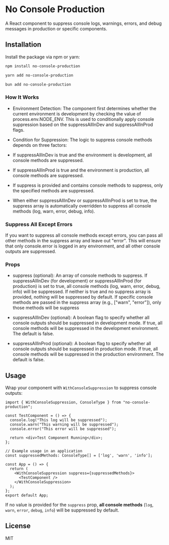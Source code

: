 # No Console Production

A React component to suppress console logs, warnings, errors, and debug messages in production or specific components.

## Installation

Install the package via npm or yarn:

```bash
npm install no-console-production
```

```bash
yarn add no-console-production
```

```bash
bun add no-console-production
```

### How It Works

- Environment Detection: The component first determines whether the current environment is development by checking the value of process.env.NODE_ENV. This is used to conditionally apply console suppression based on the suppressAllInDev and suppressAllInProd flags.

- Condition for Suppression: The logic to suppress console methods depends on three factors:

- If suppressAllInDev is true and the environment is development, all console methods are suppressed.
- If suppressAllInProd is true and the environment is production, all console methods are suppressed.
- If suppress is provided and contains console methods to suppress, only the specified methods are suppressed.
- When either suppressAllInDev or suppressAllInProd is set to true, the suppress array is automatically overridden to suppress all console methods (log, warn, error, debug, info).

### Suppress All Except Errors

If you want to suppress all console methods except errors, you can pass all other methods in the suppress array and leave out "error". This will ensure that only console.error is logged in any environment, and all other console outputs are suppressed.


### Props

- suppress (optional): An array of console methods to suppress. If suppressAllInDev (for development) or suppressAllInProd (for production) is set to true, all console methods (log, warn, error, debug, info) will be suppressed.   If neither is true and no suppress array is provided, nothing will be suppressed by default. If specific console methods are passed in the suppress array (e.g., ["warn", "error"]), only those methods will be suppress

- suppressAllInDev (optional): A boolean flag to specify whether all console outputs should be suppressed in development mode. If true, all console methods will be suppressed in the development environment. The default is false.

- suppressAllInProd (optional): A boolean flag to specify whether all console outputs should be suppressed in production mode. If true, all console methods will be suppressed in the production environment. The default is false.


## Usage


Wrap your component with `WithConsoleSuppression` to suppress console outputs:

```tsx
import { WithConsoleSuppression, ConsoleType } from "no-console-production";

const TestComponent = () => {
  console.log("This log will be suppressed");
  console.warn("This warning will be suppressed");
  console.error("This error will be suppressed");

  return <div>Test Component Running</div>;
};

// Example usage in an application
const suppressedMethods: ConsoleType[] = ['log', 'warn', 'info'];

const App = () => {
  return (
    <WithConsoleSuppression suppress={suppressedMethods}>
      <TestComponent />
    </WithConsoleSuppression>
  );
};
export default App;
```

If no value is provided for the `suppress` prop, **all console methods** (`log`, `warn`, `error`, `debug`, `info`) will be suppressed by default.



## License

MIT
